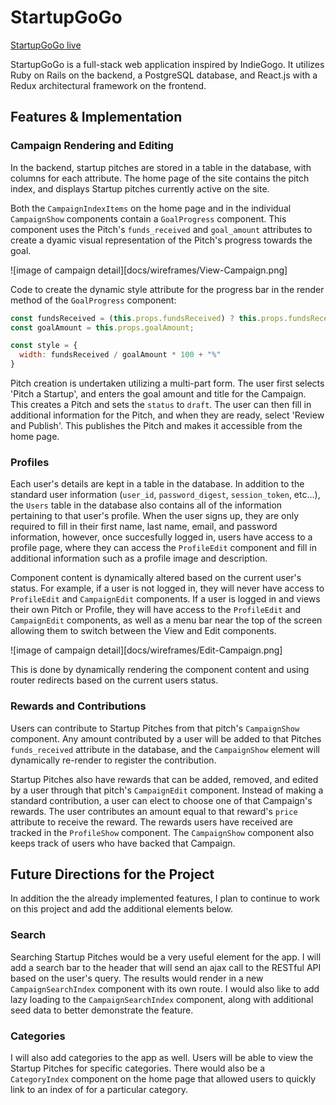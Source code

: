 # StartupGoGo

[StartupGoGo live][site]

[site]: http://www.startupgogo.xyz

StartupGoGo is a full-stack web application inspired by IndieGogo.  It utilizes Ruby on Rails on the backend, a PostgreSQL database, and React.js with a Redux architectural framework on the frontend.

## Features & Implementation

### Campaign Rendering and Editing

In the backend, startup pitches are stored in a table in the database, with columns for each attribute. The home page of the site contains the pitch index, and displays Startup pitches currently active on the site.

Both the `CampaignIndexItems` on the home page and in the individual `CampaignShow` components contain a `GoalProgress` component. This component uses the Pitch's `funds_received` and `goal_amount` attributes to create a dyamic visual representation of the Pitch's progress towards the goal.

![image of campaign detail][docs/wireframes/View-Campaign.png]

Code to create the dynamic style attribute for the progress bar in the render method of the `GoalProgress` component:

```javascript
const fundsReceived = (this.props.fundsReceived) ? this.props.fundsReceived : 0;
const goalAmount = this.props.goalAmount;

const style = {
  width: fundsReceived / goalAmount * 100 + "%"
}
```

Pitch creation is undertaken utilizing a multi-part form. The user first selects 'Pitch a Startup', and enters the goal amount and title for the Campaign. This creates a Pitch and sets the `status` to `draft`. The user can then fill in additional information for the Pitch, and when they are ready, select 'Review and Publish'. This publishes the Pitch and makes it accessible from the home page.

### Profiles

Each user's details are kept in a table in the database. In addition to the standard user information (`user_id`, `password_digest`, `session_token`, etc...), the `Users` table in the database also contains all of the information pertaining to that user's profile. When the user signs up, they are only required to fill in their first name, last name, email, and password information, however, once succesfully logged in, users have access to a profile page, where they can access the `ProfileEdit` component and fill in additional information such as a profile image and description.

Component content is dynamically altered based on the current user's status. For example, if a user is not logged in, they will never have access to `ProfileEdit` and `CampaignEdit` components. If a user is logged in and views their own Pitch or Profile, they will have access to the `ProfileEdit` and `CampaignEdit` components, as well as a menu bar near the top of the screen allowing them to switch between the View and Edit components.

![image of campaign detail][docs/wireframes/Edit-Campaign.png]

This is done by dynamically rendering the component content and using router redirects based on the current users status.

### Rewards and Contributions

Users can contribute to Startup Pitches from that pitch's `CampaignShow` component. Any amount contributed by a user will be added to that Pitches `funds_received` attribute in the database, and the `CampaignShow` element will dynamically re-render to register the contribution.

Startup Pitches also have rewards that can be added, removed, and edited by a user through that pitch's `CampaignEdit` component. Instead of making a standard contribution, a user can elect to choose one of that Campaign's rewards. The user contributes an amount equal to that reward's `price` attribute to receive the reward. The rewards users have received are tracked in the `ProfileShow` component. The `CampaignShow` component also keeps track of users who have backed that Campaign.

## Future Directions for the Project

In addition the the already implemented features, I plan to continue to work on this project and add the additional elements below.

### Search

Searching Startup Pitches would be a very useful element for the app. I will add a search bar to the header that will send an ajax call to the RESTful API based on the user's query. The results would render in a new `CampaignSearchIndex` component with its own route. I would also like to add lazy loading to the `CampaignSearchIndex` component, along with additional seed data to better demonstrate the feature.

### Categories

I will also add categories to the app as well. Users will be able to view the Startup Pitches for specific categories. There would also be a `CategoryIndex` component on the home page that allowed users to quickly link to an index of for a particular category.
